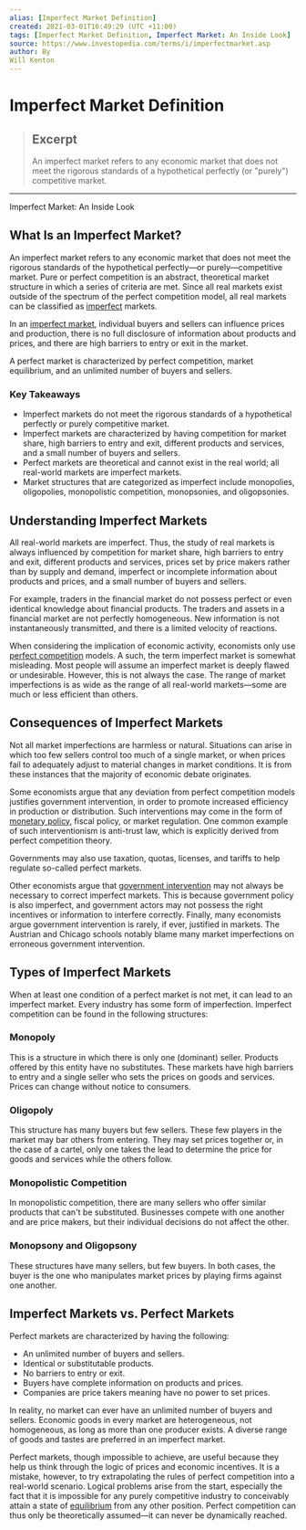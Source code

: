 ```yaml
---
alias: [Imperfect Market Definition]
created: 2021-03-01T16:49:29 (UTC +11:00)
tags: [Imperfect Market Definition, Imperfect Market: An Inside Look]
source: https://www.investopedia.com/terms/i/imperfectmarket.asp
author: By
Will Kenton
---
```


# Imperfect Market Definition

> ## Excerpt
> An imperfect market refers to any economic market that does not meet the rigorous standards of a hypothetical perfectly (or "purely") competitive market.

---

Imperfect Market: An Inside Look
## What Is an Imperfect Market?

An imperfect market refers to any economic market that does not meet the rigorous standards of the hypothetical perfectly—or purely—competitive market. Pure or perfect competition is an abstract, theoretical market structure in which a series of criteria are met. Since all real markets exist outside of the spectrum of the perfect competition model, all real markets can be classified as [imperfect](https://www.investopedia.com/terms/i/imperfectmarket.asp) markets.

In an [imperfect market](https://www.investopedia.com/articles/07/consumerpriceindex.asp), individual buyers and sellers can influence prices and production, there is no full disclosure of information about products and prices, and there are high barriers to entry or exit in the market.

A perfect market is characterized by perfect competition, market equilibrium, and an unlimited number of buyers and sellers.

### Key Takeaways

-   Imperfect markets do not meet the rigorous standards of a hypothetical perfectly or purely competitive market.
-   Imperfect markets are characterized by having competition for market share, high barriers to entry and exit, different products and services, and a small number of buyers and sellers.
-   Perfect markets are theoretical and cannot exist in the real world; all real-world markets are imperfect markets.
-   Market structures that are categorized as imperfect include monopolies, oligopolies, monopolistic competition, monopsonies, and oligopsonies.

## Understanding Imperfect Markets

All real-world markets are imperfect. Thus, the study of real markets is always influenced by competition for market share, high barriers to entry and exit, different products and services, prices set by price makers rather than by supply and demand, imperfect or incomplete information about products and prices, and a small number of buyers and sellers.

For example, traders in the financial market do not possess perfect or even identical knowledge about financial products. The traders and assets in a financial market are not perfectly homogeneous. New information is not instantaneously transmitted, and there is a limited velocity of reactions.

When considering the implication of economic activity, economists only use [perfect competition](https://www.investopedia.com/terms/p/perfectcompetition.asp) models. A such, the term imperfect market is somewhat misleading. Most people will assume an imperfect market is deeply flawed or undesirable. However, this is not always the case. The range of market imperfections is as wide as the range of all real-world markets—some are much or less efficient than others.

## Consequences of Imperfect Markets

Not all market imperfections are harmless or natural. Situations can arise in which too few sellers control too much of a single market, or when prices fail to adequately adjust to material changes in market conditions. It is from these instances that the majority of economic debate originates.

Some economists argue that any deviation from perfect competition models justifies government intervention, in order to promote increased efficiency in production or distribution. Such interventions may come in the form of [monetary policy](https://www.investopedia.com/terms/m/monetarypolicy.asp), fiscal policy, or market regulation. One common example of such interventionism is anti-trust law, which is explicitly derived from perfect competition theory.

Governments may also use taxation, quotas, licenses, and tariffs to help regulate so-called perfect markets.

Other economists argue that [government intervention](https://www.investopedia.com/articles/economics/11/how-governments-influence-markets.asp) may not always be necessary to correct imperfect markets. This is because government policy is also imperfect, and government actors may not possess the right incentives or information to interfere correctly. Finally, many economists argue government intervention is rarely, if ever, justified in markets. The Austrian and Chicago schools notably blame many market imperfections on erroneous government intervention.

## Types of Imperfect Markets

When at least one condition of a perfect market is not met, it can lead to an imperfect market. Every industry has some form of imperfection. Imperfect competition can be found in the following structures:

### Monopoly

This is a structure in which there is only one (dominant) seller. Products offered by this entity have no substitutes. These markets have high barriers to entry and a single seller who sets the prices on goods and services. Prices can change without notice to consumers.

### Oligopoly

This structure has many buyers but few sellers. These few players in the market may bar others from entering. They may set prices together or, in the case of a cartel, only one takes the lead to determine the price for goods and services while the others follow.

### Monopolistic Competition

In monopolistic competition, there are many sellers who offer similar products that can't be substituted. Businesses compete with one another and are price makers, but their individual decisions do not affect the other.

### Monopsony and Oligopsony

These structures have many sellers, but few buyers. In both cases, the buyer is the one who manipulates market prices by playing firms against one another.

## Imperfect Markets vs. Perfect Markets

Perfect markets are characterized by having the following:

-   An unlimited number of buyers and sellers.
-   Identical or substitutable products.
-   No barriers to entry or exit.
-   Buyers have complete information on products and prices.
-   Companies are price takers meaning have no power to set prices.

In reality, no market can ever have an unlimited number of buyers and sellers. Economic goods in every market are heterogeneous, not homogeneous, as long as more than one producer exists. A diverse range of goods and tastes are preferred in an imperfect market.

Perfect markets, though impossible to achieve, are useful because they help us think through the logic of prices and economic incentives. It is a mistake, however, to try extrapolating the rules of perfect competition into a real-world scenario. Logical problems arise from the start, especially the fact that it is impossible for any purely competitive industry to conceivably attain a state of [equilibrium](https://www.investopedia.com/terms/e/equilibrium.asp) from any other position. Perfect competition can thus only be theoretically assumed—it can never be dynamically reached.
